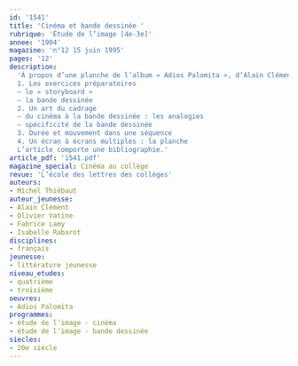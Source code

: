 ```yaml
---
id: '1541'
title: 'Cinéma et bande dessinée '
rubrique: 'Étude de l’image [4e-3e]'
annee: '1994'
magazine: 'n°12 15 juin 1995'
pages: '12'
description: 
  'À propos d’une planche de l’album « Adios Palomita », d’Alain Clément, Olivier Vatine, Fabrice Lamy et Isabelle Rabarot…
  1. Les exercices préparatoires
  – le « storyboard »
  – la bande dessinée
  2. Un art du cadrage
  – du cinéma à la bande dessinée : les analogies
  – spécificité de la bande dessinée
  3. Durée et mouvement dans une séquence
  4. Un écran à écrans multiples : la planche
  L’article comporte une bibliographie.'
article_pdf: '1541.pdf'
magazine_special: Cinéma au collège
revue: 'L’école des lettres des collèges'
auteurs:
- Michel Thiébaut
auteur_jeunesse:
- Alain Clément
- Olivier Vatine
- Fabrice Lamy
- Isabelle Rabarot
disciplines:
- français
jeunesse:
- littérature jeunesse
niveau_etudes:
- quatrième
- troisième
oeuvres:
- Adios Palomita
programmes:
- étude de l’image - cinéma
- étude de l’image - bande dessinée
siecles:
- 20e siècle
---
```

